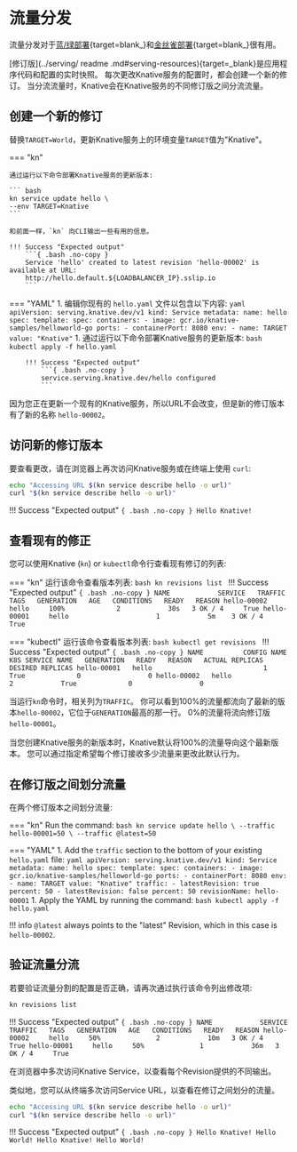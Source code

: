 # 流量分发

流量分发对于[蓝/绿部署](https://martinfowler.com/bliki/BlueGreenDeployment.html){target=blank_}和[金丝雀部署](https://martinfowler.com/bliki/CanaryRelease.html){target=blank_}很有用。

[修订版](../serving/ readme .md#serving-resources){target=_blank}是应用程序代码和配置的实时快照。
每次更改Knative服务的配置时，都会创建一个新的修订。
当分流流量时，Knative会在Knative服务的不同修订版之间分流流量。

## 创建一个新的修订

替换`TARGET=World`，更新Knative服务上的环境变量`TARGET`值为"Knative"。

=== "kn"

    通过运行以下命令部署Knative服务的更新版本:

    ``` bash
    kn service update hello \
    --env TARGET=Knative
    ```

    和前面一样，`kn` 向CLI输出一些有用的信息。

    !!! Success "Expected output"
        ```{ .bash .no-copy }
        Service 'hello' created to latest revision 'hello-00002' is available at URL:
        http://hello.default.${LOADBALANCER_IP}.sslip.io
        ```

=== "YAML"
    1. 编辑你现有的 `hello.yaml` 文件以包含以下内容:
        ``` yaml
        apiVersion: serving.knative.dev/v1
        kind: Service
        metadata:
          name: hello
        spec:
          template:
            spec:
              containers:
                - image: gcr.io/knative-samples/helloworld-go
                  ports:
                    - containerPort: 8080
                  env:
                    - name: TARGET
                      value: "Knative"
        ```
    1. 通过运行以下命令部署Knative服务的更新版本:
        ``` bash
        kubectl apply -f hello.yaml
        ```

        !!! Success "Expected output"
            ```{ .bash .no-copy }
            service.serving.knative.dev/hello configured
            ```

因为您正在更新一个现有的Knative服务，所以URL不会改变，但是新的修订版本有了新的名称 `hello-00002`。

## 访问新的修订版本

要查看更改，请在浏览器上再次访问Knative服务或在终端上使用 `curl`:

```bash
echo "Accessing URL $(kn service describe hello -o url)"
curl "$(kn service describe hello -o url)"
```

!!! Success "Expected output"
    ```{ .bash .no-copy }
    Hello Knative!
    ```

## 查看现有的修正

您可以使用Knative (`kn`) or `kubectl`命令行查看现有修订的列表:

=== "kn"
    运行该命令查看版本列表:
    ```bash
    kn revisions list
    ```
    !!! Success "Expected output"
        ```{ .bash .no-copy }
        NAME            SERVICE   TRAFFIC   TAGS   GENERATION   AGE   CONDITIONS   READY   REASON
        hello-00002     hello     100%             2            30s   3 OK / 4     True
        hello-00001     hello                      1            5m    3 OK / 4     True
        ```

=== "kubectl"
    运行该命令查看版本列表:
    ```bash
    kubectl get revisions
    ```
    !!! Success "Expected output"
        ```{ .bash .no-copy }
        NAME          CONFIG NAME   K8S SERVICE NAME   GENERATION   READY   REASON   ACTUAL REPLICAS   DESIRED REPLICAS
        hello-00001   hello                            1            True             0                 0
        hello-00002   hello                            2            True             0                 0
        ```

当运行`kn`命令时，相关列为`TRAFFIC`。
你可以看到100%的流量都流向了最新的版本`hello-00002`，它位于`GENERATION`最高的那一行。
0%的流量将流向修订版`hello-00001`。

当您创建Knative服务的新版本时，Knative默认将100%的流量导向这个最新版本。
您可以通过指定希望每个修订接收多少流量来更改此默认行为。

## 在修订版之间划分流量

在两个修订版本之间划分流量:

=== "kn"
    Run the command:
    ```bash
    kn service update hello \
    --traffic hello-00001=50 \
    --traffic @latest=50
    ```

=== "YAML"
    1. Add the `traffic` section to the bottom of your existing `hello.yaml` file:
        ``` yaml
        apiVersion: serving.knative.dev/v1
        kind: Service
        metadata:
          name: hello
        spec:
          template:
            spec:
              containers:
                - image: gcr.io/knative-samples/helloworld-go
                  ports:
                    - containerPort: 8080
                  env:
                    - name: TARGET
                      value: "Knative"
          traffic:
          - latestRevision: true
            percent: 50
          - latestRevision: false
            percent: 50
            revisionName: hello-00001
        ```
    1. Apply the YAML by running the command:
        ``` bash
        kubectl apply -f hello.yaml
        ```

!!! info
    `@latest` always points to the "latest" Revision, which in this case is `hello-00002`.

## 验证流量分流

若要验证流量分割的配置是否正确，请再次通过执行该命令列出修改项:

```bash
kn revisions list
```

!!! Success "Expected output"
    ```{ .bash .no-copy }
    NAME            SERVICE   TRAFFIC   TAGS   GENERATION   AGE   CONDITIONS   READY   REASON
    hello-00002     hello     50%              2            10m   3 OK / 4     True
    hello-00001     hello     50%              1            36m   3 OK / 4     True
    ```

在浏览器中多次访问Knative Service，以查看每个Revision提供的不同输出。

类似地，您可以从终端多次访问Service URL，以查看在修订之间划分的流量。

```bash
echo "Accessing URL $(kn service describe hello -o url)"
curl "$(kn service describe hello -o url)"
```

!!! Success "Expected output"
    ```{ .bash .no-copy }
    Hello Knative!
    Hello World!
    Hello Knative!
    Hello World!
    ```
